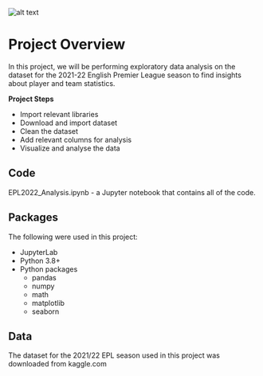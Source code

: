 ![alt text](https://github.com/osamabg1999/epl_2021_2022/blob/main/Premier_League-Logo.wine.png?raw=true)
# Project Overview   
In this project, we will be performing exploratory data analysis on the dataset for the 2021-22 English Premier League season to find insights about player and team statistics.

**Project Steps**
- Import relevant libraries
- Download and import dataset
- Clean the dataset
- Add relevant columns for analysis
- Visualize and analyse the data


## Code
EPL2022_Analysis.ipynb - a Jupyter notebook that contains all of the code.

## Packages 
The following were used in this project:
- JupyterLab
- Python 3.8+
- Python packages
  - pandas
  - numpy
  - math
  - matplotlib
  - seaborn

## Data
The dataset for the 2021/22 EPL season used in this project was downloaded from kaggle.com
